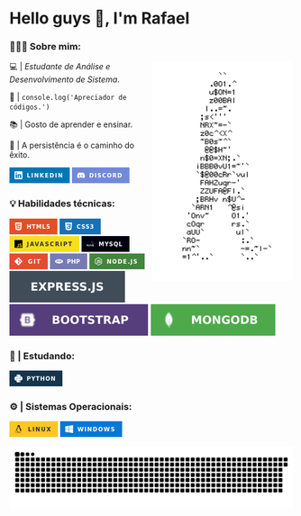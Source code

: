 <body>
<h1>Hello guys 👋​, I'm Rafael</h1>

### 👨🏽‍💻 Sobre mim:

<img src="/img/code.gif" width="250px" align="right">

💻 | _Estudante de Análise e Desenvolvimento de Sistema_.

🧢 | `console.log('Apreciador de códigos.')`

📚 | Gosto de aprender e ensinar.

🗿 | A persistência é o caminho do êxito.

[![image](img/linkedin.png)](https://www.linkedin.com/in/rafael-henrique-soares-de-freitas-2a667a23a/) [![image](img/discord.png)]()

### 💡 Habilidades técnicas:

[![image](img/html5.png)](https://www.w3schools.com/html/) [![image](img/css3.png)](https://www.w3schools.com/css/) [![image](img/javascript.png)](https://www.w3schools.com/js/default.asp) [![image](img/mysql.png)](https://www.w3schools.com/mysql/) [![image](img/git.png)]() [![image](img/php.png)](https://www.w3schools.com/php/) [![image](img/nodejs.png)](https://www.w3schools.com/nodejs/) [![image](img/Express.svg)](https://expressjs.com/pt-br/) [![image](img/Bootstrap.svg)](https://getbootstrap.com/) [![image](img/MongoDB.svg)](https://www.mongodb.com/docs/)

### 📝 | Estudando:

[![image](img/python.png)](https://www.w3schools.com/python/)

### ⚙️ | Sistemas Operacionais:

![image](img/linux.png) ![image](img/windows.png)

![Snake animation](https://github.com/soaresgg10/soaresgg10/blob/output/github-contribution-grid-snake.svg)

</body>

